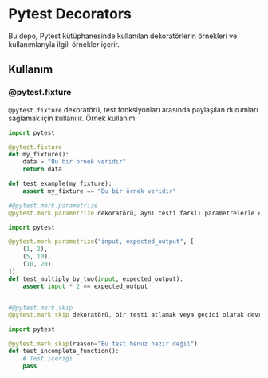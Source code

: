 # Pytest Decorators

Bu depo, Pytest kütüphanesinde kullanılan dekoratörlerin örnekleri ve kullanımlarıyla ilgili örnekler içerir.

## Kullanım

### @pytest.fixture

`@pytest.fixture` dekoratörü, test fonksiyonları arasında paylaşılan durumları sağlamak için kullanılır. Örnek kullanım:

```python
import pytest

@pytest.fixture
def my_fixture():
    data = "Bu bir örnek veridir"
    return data

def test_example(my_fixture):
    assert my_fixture == "Bu bir örnek veridir"

#@pytest.mark.parametrize
@pytest.mark.parametrize dekoratörü, aynı testi farklı parametrelerle çalıştırmak için kullanılır. Örnek kullanım:

import pytest

@pytest.mark.parametrize("input, expected_output", [
    (1, 2),
    (5, 10),
    (10, 20)
])
def test_multiply_by_two(input, expected_output):
    assert input * 2 == expected_output


#@pytest.mark.skip
@pytest.mark.skip dekoratörü, bir testi atlamak veya geçici olarak devre dışı bırakmak için kullanılır. Örnek kullanım:

import pytest

@pytest.mark.skip(reason="Bu test henüz hazır değil")
def test_incomplete_function():
    # Test içeriği
    pass

